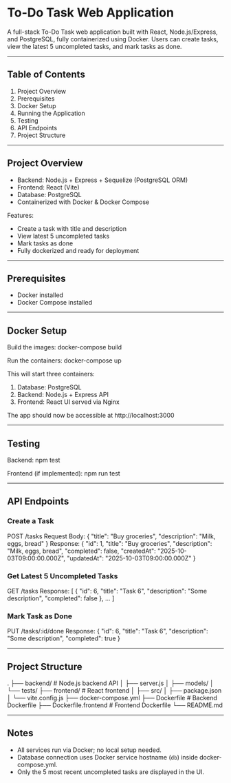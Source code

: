 # To-Do Task Web Application

A full-stack To-Do Task web application built with React, Node.js/Express, and PostgreSQL, fully containerized using Docker. Users can create tasks, view the latest 5 uncompleted tasks, and mark tasks as done.

---

## Table of Contents
1. Project Overview
2. Prerequisites
3. Docker Setup
4. Running the Application
5. Testing
6. API Endpoints
7. Project Structure

---

## Project Overview
- Backend: Node.js + Express + Sequelize (PostgreSQL ORM)  
- Frontend: React (Vite)  
- Database: PostgreSQL  
- Containerized with Docker & Docker Compose  

Features:  
- Create a task with title and description  
- View latest 5 uncompleted tasks  
- Mark tasks as done  
- Fully dockerized and ready for deployment

---

## Prerequisites
- Docker installed  
- Docker Compose installed  

---

## Docker Setup
Build the images:
docker-compose build

Run the containers:
docker-compose up

This will start three containers:  
1. Database: PostgreSQL  
2. Backend: Node.js + Express API  
3. Frontend: React UI served via Nginx  

The app should now be accessible at http://localhost:3000

---

## Testing
Backend:
npm test

Frontend (if implemented):
npm run test

---

## API Endpoints

### Create a Task
POST /tasks
Request Body: 
{
  "title": "Buy groceries",
  "description": "Milk, eggs, bread"
}
Response:
{
  "id": 1,
  "title": "Buy groceries",
  "description": "Milk, eggs, bread",
  "completed": false,
  "createdAt": "2025-10-03T09:00:00.000Z",
  "updatedAt": "2025-10-03T09:00:00.000Z"
}

### Get Latest 5 Uncompleted Tasks
GET /tasks
Response:
[
  {
    "id": 6,
    "title": "Task 6",
    "description": "Some description",
    "completed": false
  },
  ...
]

### Mark Task as Done
PUT /tasks/:id/done
Response:
{
  "id": 6,
  "title": "Task 6",
  "description": "Some description",
  "completed": true
}

---

## Project Structure
.
├── backend/            # Node.js backend API
│   ├── server.js
│   ├── models/
│   └── tests/
├── frontend/           # React frontend
│   ├── src/
│   ├── package.json
│   └── vite.config.js
├── docker-compose.yml
├── Dockerfile          # Backend Dockerfile
├── Dockerfile.frontend # Frontend Dockerfile
└── README.md

---

## Notes
- All services run via Docker; no local setup needed.  
- Database connection uses Docker service hostname (`db`) inside docker-compose.yml.  
- Only the 5 most recent uncompleted tasks are displayed in the UI.

